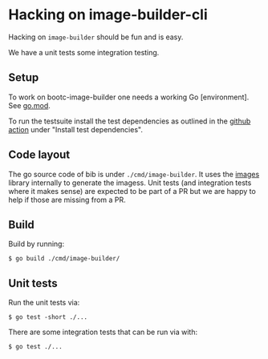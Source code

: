 # Hacking on image-builder-cli

Hacking on `image-builder` should be fun and is easy.

We have a unit tests some integration testing.

## Setup

To work on bootc-image-builder one needs a working Go [environment]. See
[go.mod](go.mod). 

To run the testsuite install the test dependencies as outlined in the
[github action](./.github/workflows/go.yml) under
"Install test dependencies".

## Code layout

The go source code of bib is under `./cmd/image-builder`. It uses the
[images](https://github.com/osbuild/images) library internally to
generate the imagess. Unit tests (and integration tests where it
makes sense) are expected to be part of a PR but we are happy to
help if those are missing from a PR.

## Build

Build by running:
```console
$ go build ./cmd/image-builder/
```

## Unit tests

Run the unit tests via:
```console
$ go test -short ./...
```

There are some integration tests that can be run via with:
```console
$ go test ./...
```
